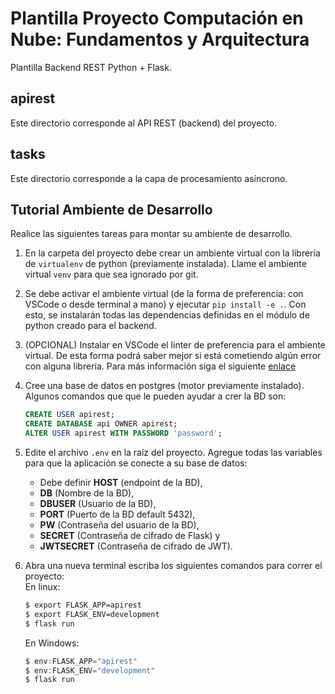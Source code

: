 # Plantilla Proyecto Computación en Nube: Fundamentos y Arquitectura
Plantilla Backend REST Python + Flask. 

## apirest
Este directorio corresponde al API REST (backend) del proyecto.

## tasks
Este directorio corresponde a la capa de procesamiento asíncrono.

## Tutorial Ambiente de Desarrollo
Realice las siguientes tareas para montar su ambiente de desarrollo.

1. En la carpeta del proyecto debe crear un ambiente virtual con la librería de `virtualenv` de python (previamente instalada). Llame el ambiente virtual `venv` para que sea ignorado por git.

2. Se debe activar el ambiente virtual (de la forma de preferencia: con VSCode o desde terminal a mano) y ejecutar `pip install -e .`. Con esto, se instalarán todas las dependencias definidas en el módulo de python creado para el backend.

3. (OPCIONAL) Instalar en VSCode el linter de preferencia para el ambiente virtual. De esta forma podrá saber mejor si está cometiendo algún error con alguna librería. Para más información siga el siguiente [enlace](https://medium.com/@aswens0276/vscode-pylint-setup-and-settings-for-python-flask-with-sqlalchemy-7ade0f14f321)

4. Cree una base de datos en postgres (motor previamente instalado). Algunos comandos que  que le pueden ayudar a crer la BD son:
    ```sql
    CREATE USER apirest;
    CREATE DATABASE api OWNER apirest;
    ALTER USER apirest WITH PASSWORD 'password';
    ```
5. Edite el archivo `.env` en la raíz del proyecto. Agregue todas las variables para que la aplicación se conecte a su base de datos:
    - Debe definir **HOST** (endpoint de la BD), 
    - **DB** (Nombre de la BD), 
    - **DBUSER** (Usuario de la BD), 
    - **PORT** (Puerto de la BD default 5432), 
    - **PW** (Contraseña del usuario de la BD), 
    - **SECRET** (Contraseña de cifrado de Flask) y 
    - **JWTSECRET** (Contraseña de cifrado de JWT).

6. Abra una nueva terminal escriba los siguientes comandos para correr el proyecto:  
    En linux:
    ```bash
    $ export FLASK_APP=apirest
    $ export FLASK_ENV=development
    $ flask run
    ```
    En Windows:
    ```Powershell
    $ env:FLASK_APP="apirest"
    $ env:FLASK_ENV="development"
    $ flask run
    ```
